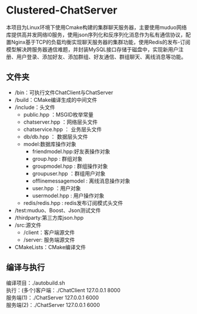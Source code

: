 # Clustered-ChatServer
本项目为Linux环境下使用Cmake构建的集群聊天服务器，主要使用muduo网络库提供高并发网络I0服务，使用json序列化和反序列化消息作为私有通信协议，配置Nginx基于TCP的负载均衡实现聊天服务器的集群功能，使用Redis的发布-订阅模型解决跨服务器通信难题，并封装MySQL接口存储于磁盘中，实现新用户注册、用户登录、添加好友、添加群组、好友通信、群组聊天、离线消息等功能。

## 文件夹
- /bin：可执行文件ChatClient与ChatServer     
- /build：CMake编译生成的中间文件     
- /include：头文件     
    - public.hpp ：MSGID枚举常量          
    - chatserver.hpp ：网络层头文件     
    - chatservice.hpp ： 业务层头文件     
    - db/db.hpp ： 数据层头文件     
    - model:数据库操作对象     
        - friendmodel.hpp:好友表操作对象     
        - group.hpp      : 群组对象     
        - groupmodel.hpp : 群组操作对象     
        - groupuser.hpp  ：群组用户对象     
        - offlinemessagemodel : 离线消息操作对象    
        - user.hpp       ：用户对象     
        - usermodel.hpp  : 用户操作对象     
    - redis/redis.hpp    : redis发布订阅模式头文件     
- /test:muduo、Boost、Json测试文件     
- /thirdparty:第三方库json.hpp     
- /src:源文件     
    - /client：客户端源文件     
    - /server: 服务端源文件     
- CMakeLists：CMake编译文件     

## 编译与执行
编译项目：./autobuild.sh     
执行：(多个)客户端：./ChatClient 127.0.0.1 8000     
      服务端(1)：./ChatServer 127.0.0.1 6000     
      服务端(2)：./ChatServer 127.0.0.1 6000     



